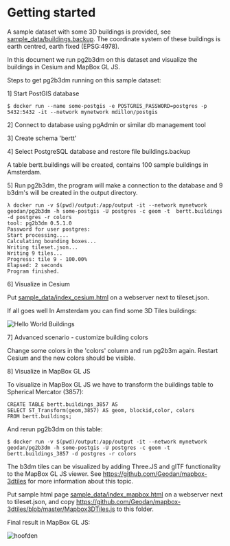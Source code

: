 # Getting started 

A sample dataset with some 3D buildings is provided, see [sample_data/buildings.backup](sample_data/buildings.backup). The coordinate system of these buildings is earth centred, earth fixed (EPSG:4978). 

In this document we run pg2b3dm on this dataset and visualize the buildings in Cesium and MapBox GL JS.

Steps to get pg2b3dm running on this sample dataset:

1] Start PostGIS database

```
$ docker run --name some-postgis -e POSTGRES_PASSWORD=postgres -p 5432:5432 -it --network mynetwork mdillon/postgis
```

2] Connect to database using pgAdmin or similar db management tool

3] Create schema 'bertt'

4] Select PostgreSQL database and restore file buildings.backup

A table bertt.buildings will be created, contains 100 sample buildings in Amsterdam.

5] Run pg2b3dm, the program will make a connection to the database and 9 b3dm's will be created in the output directory.

```
λ docker run -v $(pwd)/output:/app/output -it --network mynetwork geodan/pg2b3dm -h some-postgis -U postgres -c geom -t  bertt.buildings -d postgres -r colors
tool: pg2b3dm 0.5.1.0
Password for user postgres:
Start processing....
Calculating bounding boxes...
Writing tileset.json...
Writing 9 tiles...
Progress: tile 9 - 100.00%
Elapsed: 2 seconds
Program finished.
```

6] Visualize in Cesium

Put [sample_data/index_cesium.html](sample_data/index_cesium.html) on a webserver next to tileset.json.

If all goes well In Amsterdam you can find some 3D Tiles buildings:

![Hello World Buildings](https://user-images.githubusercontent.com/538812/63441248-6517a200-c431-11e9-96c5-d1d38d2513a6.png)

7] Advanced scenario - customize building colors

Change some colors in the 'colors' column and run pg2b3m again. Restart Cesium and the new colors should be visible.

8] Visualize in MapBox GL JS

To visualize in MapBox GL JS we have to transform the buildings table to Spherical Mercator (3857):

```
CREATE TABLE bertt.buildings_3857 AS 
SELECT ST_Transform(geom,3857) AS geom, blockid,color, colors 
FROM bertt.buildings;
```

And rerun pg2b3dm on this table:

```
$ docker run -v $(pwd)/output:/app/output -it --network mynetwork geodan/pg2b3dm -h some-postgis -U postgres -c geom -t  bertt.buildings_3857 -d postgres -r colors
```

The b3dm tiles can be visualized by adding Three.JS and glTF functionality to the MapBox GL JS viewer. See https://github.com/Geodan/mapbox-3dtiles for more information about this topic.

Put sample html page [sample_data/index_mapbox.html](sample_data/index_mapbox.html) on a webserver next to tileset.json, and copy https://github.com/Geodan/mapbox-3dtiles/blob/master/Mapbox3DTiles.js to this folder.

Final result in MapBox GL JS:

![hoofden](https://user-images.githubusercontent.com/538812/63675318-d320e800-c7e8-11e9-82f4-fcfb2a187044.png)

